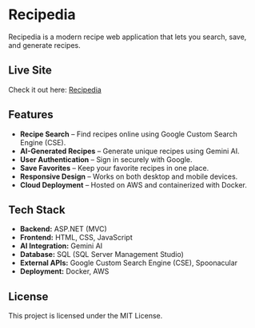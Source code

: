 # Recipedia

Recipedia is a modern recipe web application that lets you search, save, and generate recipes. 

## Live Site

Check it out here: [Recipedia](https://recipedia.cc) 

## Features

- **Recipe Search** – Find recipes online using Google Custom Search Engine (CSE).  
- **AI-Generated Recipes** – Generate unique recipes using Gemini AI.  
- **User Authentication** – Sign in securely with Google.  
- **Save Favorites** – Keep your favorite recipes in one place.  
- **Responsive Design** – Works on both desktop and mobile devices.  
- **Cloud Deployment** – Hosted on AWS and containerized with Docker.  

## Tech Stack

- **Backend:** ASP.NET (MVC)  
- **Frontend:** HTML, CSS, JavaScript  
- **AI Integration:** Gemini AI
- **Database:** SQL (SQL Server Management Studio)
- **External APIs:** Google Custom Search Engine (CSE), Spoonacular  
- **Deployment:** Docker, AWS
  
## License

This project is licensed under the MIT License.  
